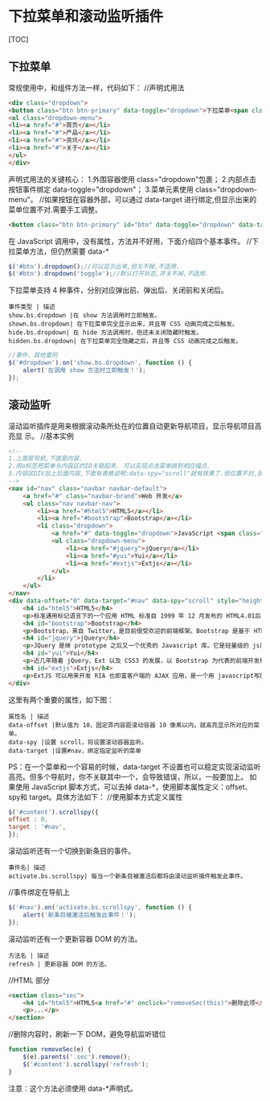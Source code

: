 # 下拉菜单和滚动监听插件
[TOC]

## 下拉菜单
常规使用中，和组件方法一样，代码如下：
//声明式用法
```html
<div class="dropdown">
<button class="btn btn-primary" data-toggle="dropdown">下拉菜单<span class="caret"></span></button>
<ul class="dropdown-menu">
<li><a href="#">首页</a></li>
<li><a href="#">产品</a></li>
<li><a href="#">资讯</a></li>
<li><a href="#">关于</a></li>
</ul>
</div>
```
声明式用法的关键核心：
1.外围容器使用 class="dropdown"包裹；
2.内部点击按钮事件绑定 data-toggle="dropdown"；
3.菜单元素使用 class="dropdown-menu"。
//如果按钮在容器外部，可以通过 data-target 进行绑定,但显示出来的菜单位置不对.需要手工调整。
```html
<button class="btn btn-primary" id="btn" data-toggle="dropdown" data-target="#dropdown">
```
在 JavaScript 调用中，没有属性，方法并不好用，下面介绍四个基本事件。
//下拉菜单方法，但仍然需要 data-*
```javascript
$('#btn').dropdown();//可以显示出来,但关不掉,不适用.
$('#btn').dropdown('toggle');//默认打开状态,并关不掉,不适用.
```
下拉菜单支持 4 种事件，分别对应弹出前、弹出后、关闭前和关闭后。
```table
事件类型 | 描述
show.bs.dropdown |在 show 方法调用时立即触发。
shown.bs.dropdown| 在下拉菜单完全显示出来，并且等 CSS 动画完成之后触发。
hide.bs.dropdown| 在 hide 方法调用时，但还未关闭隐藏时触发。
hidden.bs.dropdown| 在下拉菜单完全隐藏之后，并且等 CSS 动画完成之后触发。
```
```javascript
//事件，其他雷同
$('#dropdown').on('show.bs.dropdown', function () {
    alert('在调用 show 方法时立即触发！');
});
```

## 滚动监听
滚动监听插件是用来根据滚动条所处在的位置自动更新导航项目，显示导航项目高亮显
示。
//基本实例
```html
<!--
1.上面是导航,下面是内容.
2.用a标签把菜单与内容区的ID关联起来. 可以实现点击菜单跳到相应描点.
3.内容区DIV加上后面内容,下面有表格说明:data-spy="scroll"就有效果了.但位置不对,我们要对容器进行position: relative;这时就对了,我们加上data-offset="0",就是距离?像素内它就认为到了.data-target="#nav"项是指定监听菜单(什么时候用?有多个菜单时.防止产生错误),
-->
<nav id="nav" class="navbar navbar-default">
	<a href="#" class="navbar-brand">Web 开发</a>
	<ul class="nav navbar-nav">
		<li><a href="#html5">HTML5</a></li>
		<li><a href="#bootstrap">Bootstrap</a></li>
		<li class="dropdown">
			<a href="#" data-toggle="dropdown">JavaScript <span class="caret"></span></a>
			<ul class="dropdown-menu">
				<li><a href="#jquery">jQuery</a></li>
				<li><a href="#yui">Yui</a></li>
				<li><a href="#extjs">Extjs</a></li>
			</ul>
		</li>
	</ul>
</nav>
<div data-offset="0" data-target="#nav" data-spy="scroll" style="height: 200px; overflow: auto; position: relative;padding: 0 10px;">
	<h4 id="html5">HTML5</h4>
	<p>标准通用标记语言下的一个应用 HTML 标准自 1999 年 12 月发布的 HTML4.01后，后继的 HTML5 和其它标准被束之高阁，为了推动 Web 标准化运动的发展，一些公司联合起来，成立了一个叫做 Web Hypertext Application Technology Working Group（Web 超文本应用技术工作组 -WHATWG） 的组织。WHATWG 致力于 Web 表单和应用程序，而 W3C（World Wide Web Consortium，万维网联盟） 专注于 XHTML2.0。在 2006 年，双方决定进行合作，来创建一新版本的 HTML。</p>
	<h4 id="bootstrap">Bootstrap</h4>
	<p>Bootstrap，来自 Twitter，是目前很受欢迎的前端框架。Bootstrap 是基于 HTML、CSS、JAVASCRIPT 的，它简洁灵活，使得 Web 开发更加快捷。[1] 它由 Twitter的设计师 Mark Otto 和 Jacob Thornton 合作开发，是一个 CSS/HTML 框架。Bootstrap提供了优雅的 HTML 和 CSS 规范，它即是由动态 CSS 语言 Less 写成。Bootstrap 一经推出后颇受欢迎，一直是 GitHub 上的热门开源项目，包括 NASA 的 MSNBC（微软全国广播公司）的 Breaking News 都使用了该项目。[2] 国内一些移动开发者较为熟悉的框架，如 WeX5前端开源框架等，也是基于 Bootstrap 源码进行性能优化而来。[3] </p>
	<h4 id="jquery">jQuery</h4>
	<p>JQuery 是继 prototype 之后又一个优秀的 Javascript 库。它是轻量级的 js库 ，它兼容 CSS3，还兼容各种浏览器（IE 6.0+, FF 1.5+, Safari 2.0+, Opera 9.0+），jQuery2.0 及后续版本将不再支持 IE6/7/8 浏览器。jQuery 使用户能更方便地处理 HTML（标准通用标记语言下的一个应用）、events、实现动画效果，并且方便地为网站提供 AJAX交互。jQuery 还有一个比较大的优势是，它的文档说明很全，而且各种应用也说得很详细，同时还有许多成熟的插件可供选择。jQuery 能够使用户的 html 页面保持代码和 html 内容分离，也就是说，不用再在 html 里面插入一堆 js 来调用命令了，只需要定义 id 即可。</p>
	<h4 id="yui">Yui</h4>
	<p>近几年随着 jQuery、Ext 以及 CSS3 的发展，以 Bootstrap 为代表的前端开发框架如雨后春笋般挤入视野，可谓应接不暇。不论是桌面浏览器端还是移动端都涌现出很多优秀的框架，极大丰富了开发素材，也方便了大家的开发。这些框架各有特点，本文对这些框架进行初步的介绍与比较，希望能够为大家选择框架提供一点帮助，也为后续详细研究这些框架的抛砖引玉。</p>
	<h4 id="extjs">Extjs</h4>
	<p>ExtJS 可以用来开发 RIA 也即富客户端的 AJAX 应用，是一个用 javascript写的，主要用于创建前端用户界面，是一个与后台技术无关的前端 ajax 框架。因此，可以把 ExtJS 用在.Net、Java、Php 等各种开发语言开发的应用中。ExtJs 最开始基于 YUI 技术，由开发人员 JackSlocum 开发，通过参考 JavaSwing 等机制来组织可视化组件，无论从 UI 界面上 CSS 样式的应用，到数据解析上的异常处理，都可算是一款不可多得的JavaScript 客户端技术的精品。</p>
</div>
```
这里有两个重要的属性，如下图：
```table
属性名 | 描述
data-offset |默认值为 10，固定弄内容距滚动容器 10 像素以内，就高亮显示所对应的菜单。
data-spy |设置 scroll，将设置滚动容器监听。
data-target |设置#nav，绑定指定监听的菜单
```
PS：在一个菜单和一个容易的时候，data-target 不设置也可以稳定实现滚动监听高亮。但多个导航时，你不关联其中一个，会导致错误，所以，一般要加上。
如果使用 JavaScript 脚本方式，可以去掉 data-*，使用脚本属性定义：offset、spy和 target。具体方法如下：
//使用脚本方式定义属性
```javascript
$('#content').scrollspy({
offset : 0,
target : '#nav',
});
```
滚动监听还有一个切换到新条目的事件。
```table
事件名| 描述
activate.bs.scrollspy| 每当一个新条目被激活后都将由滚动监听插件触发此事件。
```
//事件绑定在导航上
```javascript
$('#nav').on('activate.bs.scrollspy', function () {
    alert('新条目被激活后触发此事件！');
});
```
滚动监听还有一个更新容器 DOM 的方法。
```table
方法名 | 描述
refresh | 更新容器 DOM 的方法。
```
//HTML 部分
```html
<section class="sec">
    <h4 id="html5">HTML5<a href="#" onclick="removeSec(this)">删除此项</a></h4>
    <p>...</p>
</section>
```
//删除内容时，刷新一下 DOM，避免导航监听错位
```javascript
function removeSec(e) {
    $(e).parents('.sec').remove();
    $('#content').scrollspy('refresh');
}
```
注意：这个方法必须使用 data-*声明式。
